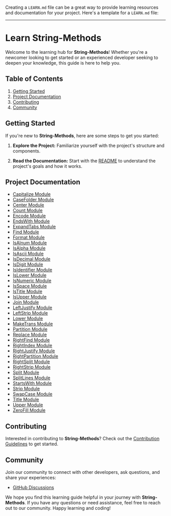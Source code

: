 Creating a `LEARN.md` file can be a great way to provide learning resources and documentation for your project. Here's a template for a `LEARN.md` file:

---

# Learn **String-Methods**

Welcome to the learning hub for **String-Methods**! Whether you're a newcomer looking to get started or an experienced developer seeking to deepen your knowledge, this guide is here to help you.

## Table of Contents

1. [Getting Started](#getting-started)
2. [Project Documentation](#project-documentation)
3. [Contributing](#contributing)
4. [Community](#community)

## Getting Started

If you're new to **String-Methods**, here are some steps to get you started:

1. **Explore the Project:** Familiarize yourself with the project's structure and components.

2. **Read the Documentation:** Start with the [README](README.md) to understand the project's goals and how it works.

## Project Documentation

- [Capitalize Module](string-methods/docs/capitalize.md)
- [CaseFolder Module](string-methods/docs/caseFolder.md)
- [Center Module](string-methods/docs/center.md)
- [Count Module](string-methods/docs/count.md)
- [Encode Module](string-methods/docs/encode.md)
- [EndsWith Module](string-methods/docs/endsWith.md)
- [ExpandTabs Module](string-methods/docs/expandTabs.md)
- [Find Module](string-methods/docs/find.md)
- [Format Module](string-methods/docs/format.md)
- [IsAlnum Module](string-methods/docs/isAlnum.md)
- [IsAlpha Module](string-methods/docs/isAlpha.md)
- [IsAscii Module](string-methods/docs/isAscii.md)
- [IsDecimal Module](string-methods/docs/isDecimal.md)
- [IsDigit Module](string-methods/docs/isDigit.md)
- [IsIdentifier Module](string-methods/docs/isIdentifier.md)
- [IsLower Module](string-methods/docs/isLower.md)
- [IsNumeric Module](string-methods/docs/isNumeric.md)
- [IsSpace Module](string-methods/docs/isSpace.md)
- [IsTitle Module](string-methods/docs/isTitle.md)
- [IsUpper Module](string-methods/docs/isUpper.md)
- [Join Module](string-methods/docs/join.md)
- [LeftJustify Module](string-methods/docs/leftJustify.md)
- [LeftStrip Module](string-methods/docs/leftStrip.md)
- [Lower Module](string-methods/docs/lower.md)
- [MakeTrans Module](string-methods/docs/makeTrans.md)
- [Partition Module](string-methods/docs/partition.md)
- [Replace Module](string-methods/docs/replace.md)
- [RightFind Module](string-methods/docs/rightFind.md)
- [RightIndex Module](string-methods/docs/rightIndex.md)
- [RightJustify Module](string-methods/docs/rightJustify.md)
- [RightPartition Module](string-methods/docs/rightPartition.md)
- [RightSplit Module](string-methods/docs/rightSplit.md)
- [RightStrip Module](string-methods/docs/rightStrip.md)
- [Split Module](string-methods/docs/split.md)
- [SplitLines Module](string-methods/docs/splitLines.md)
- [StartsWith Module](string-methods/docs/startsWith.md)
- [Strip Module](string-methods/docs/strip.md)
- [SwapCase Module](string-methods/docs/swapCase.md)
- [Title Module](string-methods/docs/title.md)
- [Upper Module](string-methods/docs/upper.md)
- [ZeroFill Module](string-methods/docs/zeroFill.md)


## Contributing

Interested in contributing to **String-Methods**? Check out the [Contribution Guidelines](CONTRIBUTING.md) to get started.

## Community

Join our community to connect with other developers, ask questions, and share your experiences:

- [GitHub Discussions](../../discussions)

We hope you find this learning guide helpful in your journey with **String-Methods**. If you have any questions or need assistance, feel free to reach out to our community. Happy learning and coding!
